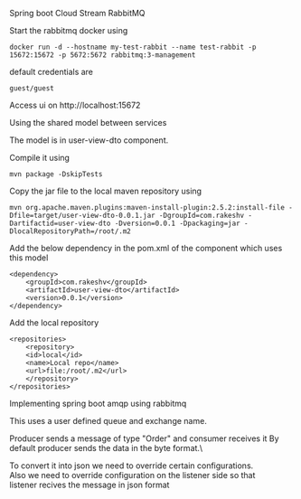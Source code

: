 Spring boot Cloud Stream RabbitMQ


Start the rabbitmq docker using
```
docker run -d --hostname my-test-rabbit --name test-rabbit -p 15672:15672 -p 5672:5672 rabbitmq:3-management
```

default credentials are 
```
guest/guest
```

Access ui on http://localhost:15672


Using the shared model between services

The model is in user-view-dto component.

Compile it using
```
mvn package -DskipTests
```

Copy the jar file to the local maven repository using
```
mvn org.apache.maven.plugins:maven-install-plugin:2.5.2:install-file -Dfile=target/user-view-dto-0.0.1.jar -DgroupId=com.rakeshv -Dartifactid=user-view-dto -Dversion=0.0.1 -Dpackaging=jar -DlocalRepositoryPath=/root/.m2
```

Add the below dependency in the pom.xml of the component which uses this model


```
<dependency>
	<groupId>com.rakeshv</groupId>
	<artifactId>user-view-dto</artifactId>
	<version>0.0.1</version>
</dependency>
```


Add the local repository

```
<repositories>
    <repository>
	<id>local</id>
	<name>Local repo</name>
	<url>file:/root/.m2</url>
    </repository>
</repositories>
```


Implementing spring boot amqp using rabbitmq

This uses a user defined queue and exchange name.

Producer sends a message of type "Order" and consumer receives it
By default producer sends the data in the byte format.\

To convert it into json we need to override certain configurations.\
Also we need to override configuration on the listener side so that\
listener recives the message in json format
